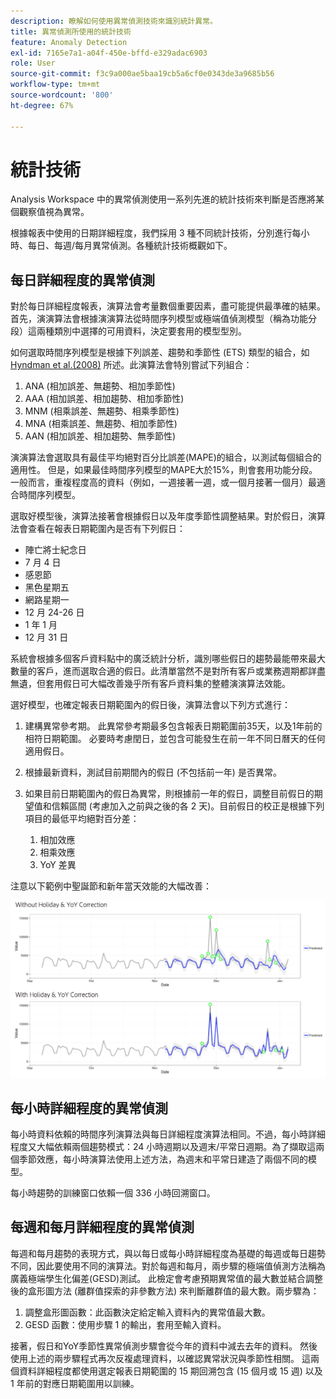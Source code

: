 ```yaml
---
description: 瞭解如何使用異常偵測技術來識別統計異常。
title: 異常偵測所使用的統計技術
feature: Anomaly Detection
exl-id: 7165e7a1-a04f-450e-bffd-e329adac6903
role: User
source-git-commit: f3c9a000ae5baa19cb5a6cf0e0343de3a9685b56
workflow-type: tm+mt
source-wordcount: '800'
ht-degree: 67%

---
```


# 統計技術

Analysis Workspace 中的異常偵測使用一系列先進的統計技術來判斷是否應將某個觀察值視為異常。

根據報表中使用的日期詳細程度，我們採用 3 種不同統計技術，分別進行每小時、每日、每週/每月異常偵測。各種統計技術概觀如下。

## 每日詳細程度的異常偵測

對於每日詳細程度報表，演算法會考量數個重要因素，盡可能提供最準確的結果。首先，演演算法會根據演演算法從時間序列模型或極端值偵測模型（稱為功能分段）這兩種類別中選擇的可用資料，決定要套用的模型型別。

如何選取時間序列模型是根據下列誤差、趨勢和季節性 (ETS) 類型的組合，如 [Hyndman et al.(2008)](https://idp.springer.com/authorize?response_type=cookie&client_id=springerlink&redirect_uri=https%3A%2F%2Flink.springer.com%2Fbook%2F10.1007%2F978-3-540-71918-2) 所述。此演算法會特別嘗試下列組合：

1. ANA (相加誤差、無趨勢、相加季節性)
1. AAA (相加誤差、相加趨勢、相加季節性)
1. MNM (相乘誤差、無趨勢、相乘季節性)
1. MNA (相乘誤差、無趨勢、相加季節性)
1. AAN (相加誤差、相加趨勢、無季節性)

演演算法會選取具有最佳平均絕對百分比誤差(MAPE)的組合，以測試每個組合的適用性。 但是，如果最佳時間序列模型的MAPE大於15%，則會套用功能分段。 一般而言，重複程度高的資料（例如，一週接著一週，或一個月接著一個月）最適合時間序列模型。

選取好模型後，演算法接著會根據假日以及年度季節性調整結果。對於假日，演算法會查看在報表日期範圍內是否有下列假日：

* 陣亡將士紀念日
* 7 月 4 日
* 感恩節
* 黑色星期五
* 網路星期一
* 12 月 24-26 日
* 1 年 1 月
* 12 月 31 日

系統會根據多個客戶資料點中的廣泛統計分析，識別哪些假日的趨勢最能帶來最大數量的客戶，進而選取合適的假日。此清單當然不是對所有客戶或業務週期都詳盡無遺，但套用假日可大幅改善幾乎所有客戶資料集的整體演演算法效能。

選好模型，也確定報表日期範圍內的假日後，演算法會以下列方式進行：

1. 建構異常參考期。 此異常參考期最多包含報表日期範圍前35天，以及1年前的相符日期範圍。 必要時考慮閏日，並包含可能發生在前一年不同日曆天的任何適用假日。
1. 根據最新資料，測試目前期間內的假日 (不包括前一年) 是否異常。
1. 如果目前日期範圍內的假日為異常，則根據前一年的假日，調整目前假日的期望值和信賴區間 (考慮加入之前與之後的各 2 天)。目前假日的校正是根據下列項目的最低平均絕對百分差：

   1. 相加效應
   1. 相乘效應
   1. YoY 差異

注意以下範例中聖誕節和新年當天效能的大幅改善：

![兩個折線圖顯示有或沒有假日效能的效能變更。](assets/anomaly_statistics.png)

## 每小時詳細程度的異常偵測

每小時資料依賴的時間序列演算法與每日詳細程度演算法相同。不過，每小時詳細程度又大幅依賴兩個趨勢模式：24 小時週期以及週末/平常日週期。為了擷取這兩個季節效應，每小時演算法使用上述方法，為週末和平常日建造了兩個不同的模型。

每小時趨勢的訓練窗口依賴一個 336 小時回溯窗口。

## 每週和每月詳細程度的異常偵測

每週和每月趨勢的表現方式，與以每日或每小時詳細程度為基礎的每週或每日趨勢不同，因此要使用不同的演算法。對於每週和每月，兩步驟的極端值偵測方法稱為廣義極端學生化偏差(GESD)測試。 此檢定會考慮預期異常值的最大數並結合調整後的盒形圖方法 (離群值探索的非參數方法) 來判斷離群值的最大數。兩步驟為：

1. 調整盒形圖函數：此函數決定給定輸入資料內的異常值最大數。
1. GESD 函數：使用步驟 1 的輸出，套用至輸入資料。

接著，假日和YoY季節性異常偵測步驟會從今年的資料中減去去年的資料。 然後使用上述的兩步驟程式再次反複處理資料，以確認異常狀況與季節性相關。 這兩個資料詳細程度都使用選定報表日期範圍的 15 期回溯包含 (15 個月或 15 週) 以及 1 年前的對應日期範圍用以訓練。
